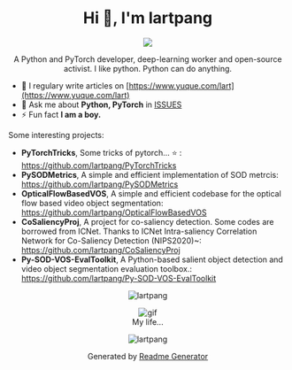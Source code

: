 <h1 align="center">Hi 👋, I'm lartpang</h1>

<p align="center"><img src="https://github.githubassets.com/images/modules/notifications/inbox-zero.svg"></p>

<p align="center">A Python and PyTorch developer, deep-learning worker and open-source activist. I like python. Python can do anything.</p>

- 📝 I regulary write articles on [https://www.yuque.com/lart](https://www.yuque.com/lart)
- 💬 Ask me about **Python, PyTorch** in [ISSUES](https://github.com/lartpang/lartpang/issues)
- ⚡ Fun fact **I am a boy.**

Some interesting projects:
* **PyTorchTricks**, Some tricks of pytorch... :star: : <https://github.com/lartpang/PyTorchTricks>
* **PySODMetrics**, A simple and efficient implementation of SOD metrcis: <https://github.com/lartpang/PySODMetrics>
* **OpticalFlowBasedVOS**, A simple and efficient codebase for the optical flow based video object segmentation: <https://github.com/lartpang/OpticalFlowBasedVOS>
* **CoSaliencyProj**, A project for co-saliency detection. Some codes are borrowed from ICNet. Thanks to ICNet Intra-saliency Correlation Network for Co-Saliency Detection (NIPS2020)~: <https://github.com/lartpang/CoSaliencyProj>
* **Py-SOD-VOS-EvalToolkit**, A Python-based salient object detection and video object segmentation evaluation toolbox.: <https://github.com/lartpang/Py-SOD-VOS-EvalToolkit>

<p align="center"><img src="https://github-readme-stats.vercel.app/api?username=lartpang&show_icons=true&theme=gruvbox" alt="lartpang" /></p>
<p align="center">
  <img src="https://user-images.githubusercontent.com/26847524/88529060-093a9d80-d032-11ea-8742-b447de42345e.gif" alt="gif" /><br />
  My life...
</p>

<p align="center"><img src="https://komarev.com/ghpvc/?username=lartpang" alt="lartpang" /></p>
<p align="center">Generated by <a href="https://rahuldkjain.github.io/gh-profile-readme-generator/" alt="generator">Readme Generator</a></p>
